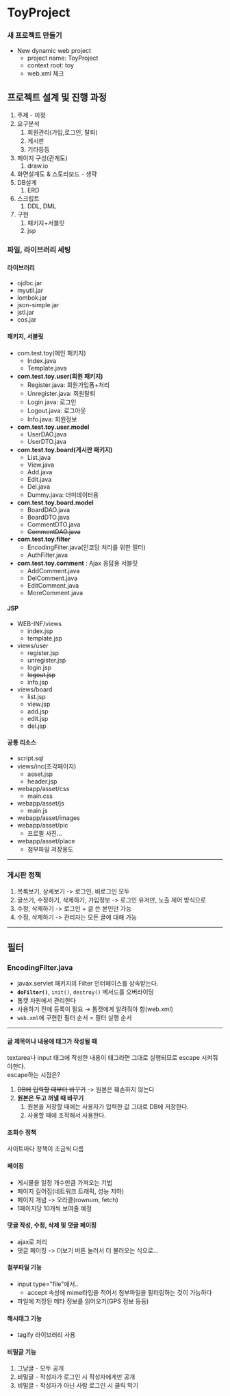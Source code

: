 # ToyProject
### 새 프로젝트 만들기
- New dynamic web project
  - project name: ToyProject
  - context root: toy
  - web.xml 체크

## 프로젝트 설계 및 진행 과정

1. 주제 - 미정
2. 요구분석
   1. 회원관리(가입,로그인, 탈퇴)
   2. 게시판
   3. 기타등등
3. 페이지 구성(관계도)
   1. draw.io
4. 화면설계도 & 스토리보드 - 생략
5. DB설계
   1. ERD
6. 스크립트
   1. DDL, DML
7. 구현
   1. 패키지+서블릿
   2. jsp

### 파일, 라이브러리 세팅
#### 라이브러리
- ojdbc.jar
- myutil.jar
- lombok.jar
- json-simple.jar
- jstl.jar
- cos.jar

#### 패키지, 서블릿
- com.test.toy(메인 패키지)
  - Index.java
  - Template.java
- __com.test.toy.user(회원 패키지)__
  - Register.java: 회원가입폼+처리
  - Unregister.java: 회원탈퇴
  - Login.java: 로그인
  - Logout.java: 로그아웃
  - Info.java: 회원정보
- __com.test.toy.user.model__
  - UserDAO.java
  - UserDTO.java
- __com.test.toy.board(게시판 패키지)__
  - List.java
  - View.java
  - Add.java
  - Edit.java
  - Del.java
  - Dummy.java: 더미데이터용
- __com.test.toy.board.model__
  - BoardDAO.java
  - BoardDTO.java
  - CommentDTO.java
  - ~~CommentDAO.java~~
- __com.test.toy.filter__
  - EncodingFilter.java(인코딩 처리를 위한 필터)
  - AuthFilter.java
- __com.test.toy.comment__ : Ajax 응답용 서블릿
  - AddComment.java
  - DelComment.java
  - EditComment.java
  - MoreComment.java

#### JSP

- WEB-INF/views
  - index.jsp
  - template.jsp
- views/user
  - register.jsp
  - unregister.jsp
  - login.jsp
  - ~~logout.jsp~~
  - info.jsp
- views/board
  - list.jsp
  - view.jsp
  - add.jsp
  - edit.jsp
  - del.jsp

#### 공통 리소스

- script.sql
- views/inc(조각페이지)
  - asset.jsp
  - header.jsp
- webapp/asset/css
  - main.css
- webapp/asset/js
  - main.js
- webapp/asset/images
- webapp/asset/pic
  - 프로필 사진...
- webapp/asset/place
  - 첨부파일 저장용도

---

### 게시판 정책

1. 목록보기, 상세보기 -> 로그인, 비로그인 모두
2. 글쓰기, 수정하기, 삭제하기, 가입정보 -> 로그인 유저만, 노출 제어 방식으로
3. 수정, 삭제하기 -> 로그인 + 글 쓴 본인만 가능
4. 수정, 삭제하기 -> 관리자는 모든 글에 대해 가능

---

## 필터

### EncodingFilter.java

- javax.servlet 패키지의 Filter 인터페이스를 상속받는다.
- __`doFilter()`__, `init()`, `destroy()` 메서드를 오버라이딩
- 톰캣 차원에서 관리한다
- 사용하기 전에 등록이 필요 → 톰캣에게 알려줘야 함(web.xml)
- `web.xml`에 구현한 필터 순서 = 필터 실행 순서

---

#### 글 제목이나 내용에 태그가 작성될 때

textarea나 input 태그에 작성한 내용이 태그라면 그대로 실행되므로 escape 시켜줘야한다. <br>
escape하는 시점은?
1. ~~DB에 입력할 때부터 바꾸기~~ -> 원본은 훼손하지 않는다
2. **원본은 두고 꺼낼 때 바꾸기**
   1. 원본을 저장할 때에는 사용자가 입력한 값 그대로 DB에 저장한다.
   2. 사용할 때에 조작해서 사용한다.
   
#### 조회수 정책

사이트마다 정책이 조금씩 다름

#### 페이징

- 게시물을 일정 개수만큼 가져오는 기법
- 페이지 길어짐(네트워크 트래픽, 성능 저하)
- 페이지 개념 -> 오라클(rownum, fetch)
- 1페이지당 10개씩 보여줄 예정

#### 댓글 작성, 수정, 삭제 및 댓글 페이징

- ajax로 처리
- 댓글 페이징 -> 더보기 버튼 눌러서 더 불러오는 식으로...

#### 첨부파일 기능
- input type="file"에서..
  - accept 속성에 mime타입을 적어서 첨부파일을 필터링하는 것이 가능하다
- 파일에 저장된 메타 정보를 읽어오기(GPS 정보 등등)

#### 해시태그 기능

- tagify 라이브러리 사용

#### 비밀글 기능
1. 그냥글 - 모두 공개
2. 비밀글 - 작성자가 로그인 시 작성자에게만 공개
3. 비밀글 - 작성자가 아닌 사람 로그인 시 클릭 막기